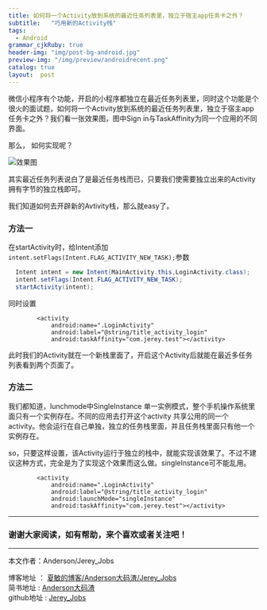 ```yaml
---
title: 如何将一个Activity放到系统的最近任务列表里，独立于宿主app任务卡之外？
subtitle:   "巧用新的Activity栈"
tags:
  - Android
grammar_cjkRuby: true
header-img: "img/post-bg-android.jpg"
preview-img: "/img/preview/androidrecent.png"
catalog: true
layout:  post
---
```


微信小程序有个功能，开启的小程序都独立在最近任务列表里，同时这个功能是个很火的面试题，如何将一个Activity放到系统的最近任务列表里，独立于宿主app任务卡之外？我们看一张效果图，图中Sign in与TaskAffinity为同一个应用的不同界面。

那么， 如何实现呢？

![效果图](http://upload-images.jianshu.io/upload_images/2305881-6c702cbb8d64f74e.png?imageMogr2/auto-orient/strip%7CimageView2/2/w/1240)

其实最近任务列表说白了是最近任务栈而已，只要我们使需要独立出来的Activity拥有字节的独立栈即可。

我们知道如何去开辟新的Avtivity栈，那么就easy了。

### 方法一

在startActivity时，给Intent添加`intent.setFlags(Intent.FLAG_ACTIVITY_NEW_TASK);`参数
``` java
  Intent intent = new Intent(MainActivity.this,LoginActivity.class);
  intent.setFlags(Intent.FLAG_ACTIVITY_NEW_TASK);
  startActivity(intent);
```

同时设置

```
        <activity
            android:name=".LoginActivity"
            android:label="@string/title_activity_login"
            android:taskAffinity="com.jerey.test"></activity>
```

此时我们的Activity就在一个新栈里面了，开启这个Activity后就能在最近多任务列表看到两个页面了。

### 方法二

我们都知道，lunchmode中SingleInstance
单一实例模式，整个手机操作系统里面只有一个实例存在。不同的应用去打开这个activity 共享公用的同一个activity。他会运行在自己单独，独立的任务栈里面，并且任务栈里面只有他一个实例存在。

so，只要这样设置，该Activity运行于独立的栈中，就能实现该效果了。不过不建议这种方式，完全是为了实现这个效果而这么做。singleInstance可不能乱用。

```
        <activity
            android:name=".LoginActivity"
            android:label="@string/title_activity_login"
            android:launchMode="singleInstance"
            android:taskAffinity="com.jerey.test"></activity>
```


 ----------

### 谢谢大家阅读，如有帮助，来个喜欢或者关注吧！

 ----------
 本文作者：Anderson/Jerey_Jobs

 博客地址   ： [夏敏的博客/Anderson大码渣/Jerey_Jobs][1] <br>
 简书地址   :  [Anderson大码渣][2] <br>
 github地址 :  [Jerey_Jobs][4]



  [1]: http://jerey.cn/
  [2]: http://www.jianshu.com/users/016a5ba708a0/latest_articles
  [3]: http://blog.csdn.net/jerey_jobs
  [4]: https://github.com/Jerey-Jobs
